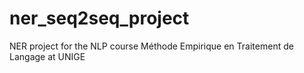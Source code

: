 # ner_seq2seq_project
NER project for the NLP course Méthode Empirique en Traitement de Langage at UNIGE
